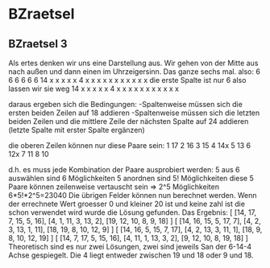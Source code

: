 # BZraetsel
## BZraetsel 3
Als ertes denken wir uns eine Darstellung aus. Wir gehen von der Mitte aus nach außen und dann einen im Uhrzeigersinn. Das ganze sechs mal.
also:
6   6   6   6   6   6
14  x   x   x   x   x
4   x   x   x   x   x
x   x   x   x   x   x
die erste Spalte ist nur 6 also lassen wir sie weg
14  x   x   x   x   x
4   x   x   x   x   x
x   x   x   x   x   x

daraus ergeben sich die Bedingungen:
-Spaltenweise müssen sich die ersten beiden Zeilen auf 18 addieren
-Spaltenweise müssen sich die letzten beiden Zeilen und die mittlere Zeile der nächsten Spalte auf 24 addieren
(letzte Spalte mit erster Spalte ergänzen)

die oberen Zeilen können nur diese Paare sein:
1   17
2   16
3   15
4   14x
5   13
6   12x
7   11
8   10

d.h. es muss jede Kombination der Paare ausprobiert werden:
5 aus 6 auswählen sind 6 Möglichkeiten
5 anordnen sind 5! Möglichkeiten
diese 5 Paare können zeilenweise vertauscht sein => 2^5 Möglichkeiten
6*5!*2^5=23040
Die übrigen Felder können nun berechnet werden. Wenn der errechnete Wert groesser 0 und kleiner 20 ist und keine zahl ist die schon verwendet wird wurde die Lösung gefunden.
Das Ergebnis:
[
[14, 17, 7, 15, 5, 16],
[4, 1, 11, 3, 13, 2],
[19, 12, 10, 8, 9, 18]
]
[
[14, 16, 15, 5, 17, 7],
[4, 2, 3, 13, 1, 11],
[18, 19, 8, 10, 12, 9]
]
[
[14, 16, 5, 15, 7, 17],
[4, 2, 13, 3, 11, 1],
[18, 9, 8, 10, 12, 19]
]
[
[14, 7, 17, 5, 15, 16],
[4, 11, 1, 13, 3, 2],
[9, 12, 10, 8, 19, 18]
]
Theoretisch sind es nur zwei Lösungen, zwei sind jeweils San der 6-14-4 Achse gespiegelt. Die 4 liegt entweder zwischen 19 und 18 oder 9 und 18.
